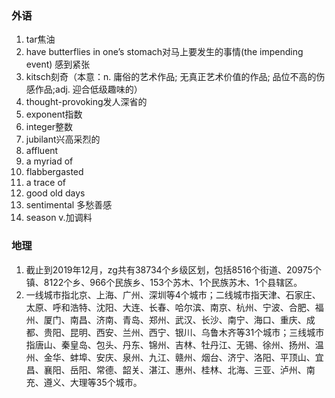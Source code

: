 ### 外语

1. tar焦油
2. have butterflies in one’s stomach对马上要发生的事情(the impending event) 感到紧张 
3. kitsch刻奇（本意：n.	庸俗的艺术作品; 无真正艺术价值的作品; 品位不高的伤感作品;adj.	迎合低级趣味的）
4. thought-provoking发人深省的
5. exponent指数
6. integer整数
7. jubilant兴高采烈的
8. affluent
9. a myriad of
10. flabbergasted
11. a trace of
12. good old days 
13. sentimental 多愁善感
14. season v.加调料

### 地理

1. 截止到2019年12月，zg共有38734个乡级区划，包括8516个街道、20975个镇、8122个乡、966个民族乡、153个苏木、1个民族苏木、1个县辖区。
2. 一线城市指北京、上海、广州、深圳等4个城市；二线城市指天津、石家庄、太原、呼和浩特、沈阳、大连、长春、哈尔滨、南京、杭州、宁波、合肥、福州、厦门、南昌、济南、青岛、郑州、武汉、长沙、南宁、海口、重庆、成都、贵阳、昆明、西安、兰州、西宁、银川、乌鲁木齐等31个城市；三线城市指唐山、秦皇岛、包头、丹东、锦州、吉林、牡丹江、无锡、徐州、扬州、温州、金华、蚌埠、安庆、泉州、九江、赣州、烟台、济宁、洛阳、平顶山、宜昌、襄阳、岳阳、常德、韶关、湛江、惠州、桂林、北海、三亚、泸州、南充、遵义、大理等35个城市。
